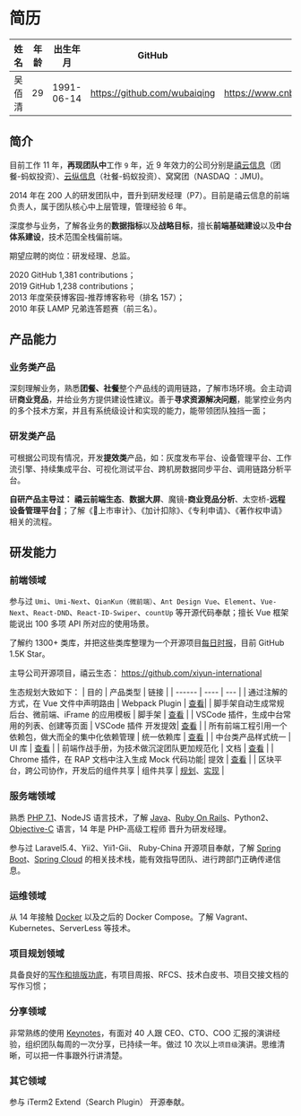 # 简历

| 姓名   | 年龄 | 出生年月   | GitHub | 博客 | 掘金 |
| ------ | ---- | ---------- | ---------- | ---- | --- |
| 吴佰清 | 29   | 1991-06-14 | https://github.com/wubaiqing |  https://www.cnblogs.com/wubaiqing/ | https://juejin.im/user/5a0d37bc6fb9a0451a75ef5a |

## 简介

目前工作 11 年，**再现团队中**工作 `9` 年，近 9 年效力的公司分别是[禧云信息](http://www.xiyun.com.cn/)（团餐-蚂蚁投资）、[云纵信息](http://www.yunzongnet.com/)（社餐-蚂蚁投资）、窝窝团（NASDAQ ：JMU)。

2014 年在 200 人的研发团队中，晋升到研发经理（P7）。目前是禧云信息的前端负责人，属于团队核心中上层管理，管理经验 6 年。

深度参与业务，了解各业务的**数据指标**以及**战略目标**，擅长**前端基础建设**以及**中台体系建设**，技术范围全栈偏前端。

期望应聘的岗位：研发经理、总监。

2020 GitHub 1,381 contributions；  
2019 GitHub 1,238 contributions；  
2013 年度荣获博客园-推荐博客称号（排名 157）；  
2010 年获 LAMP 兄弟连答题赛（前三名）。

## 产品能力

### 业务类产品

深刻理解业务，熟悉**团餐、社餐**整个产品线的调用链路，了解市场环境。会主动调研**商业竞品**，并给业务方提供建设性建议。善于**寻求资源解决问题**，能掌控业务内的多个技术方案，并且有系统级设计和实现的能力，能带领团队独挡一面；

### 研发类产品

可根据公司现有情况，开发**提效类**产品，如：灰度发布平台、设备管理平台、工作流引擎、持续集成平台、可视化测试平台、跨机房数据同步平台、调用链路分析平台。

**自研产品主导过：** **禧云前端生态**、**数据大屏**、魔镜-**商业竞品分析**、太空桥-**远程设备管理平台**；了解《上市审计》、《加计扣除》、《专利申请》、《著作权申请》相关的流程。

## 研发能力

### 前端领域

参与过 `Umi`、`Umi-Next`、`QianKun（微前端）`、`Ant Design Vue`、`Element`、`Vue-Next`、`React-DND`、`React-ID-Swiper`、`countUp` 等开源代码奉献；擅长 Vue 框架能说出 100 多项 API 所对应的使用场景。

了解约 1300+ 类库，并把这些类库整理为一个开源项目[每日时报](https://github.com/wubaiqing/zaobao)，目前 GitHub 1.5K Star。

主导公司开源项目，禧云生态：
https://github.com/xiyun-international

生态规划大致如下：
| 目的 | 产品类型 | 链接 |
| ------ | ---- | --- |
| 通过注解的方式，在 Vue 文件中声明路由 | Webpack Plugin | [查看](https://github.com/xiyun-international/vue-route-webpack-plugin)|
| 脚手架自动生成常规后台、微前端、iFrame 的应用模板 | 脚手架 | [查看](https://github.com/xiyun-international/antd-ui-template) |
| VSCode 插件，生成中台常用的列表、创建等页面 | VSCode 插件 开发提效| [查看](https://github.com/xiyun-international/vscode-extends) |
| 所有前端工程引用一个依赖包，做大而全的集中化依赖管理 | 统一依赖库 | [查看](https://github.com/xiyun-international/deps) |
| 中台类产品样式统一 | UI 库 | [查看](https://github.com/xiyun-international/xy/tree/master/packages/ant-design-ui) |
| 前端作战手册，为技术做沉淀团队更加规范化 | 文档 | [查看](https://xiyun-international.github.io/standard/share.html) |
| Chrome 插件，在 RAP 文档中注入生成 Mock 代码功能| 提效 | [查看](https://github.com/xiyun-international/chrome-plugin) |
| 区块平台，跨公司协作，开发后的组件共享 | 组件共享 | [规划](https://github.com/xiyun-international/rfcs/tree/master/accepted/0002-block-platform-v1)、[实现](https://github.com/xiyun-international/block-display) |


### 服务端领域
熟悉 [PHP 7.1](https://github.com/wubaiqing/meipin)、NodeJS 语言技术，了解 [Java](https://github.com/wubaiqing/java)、[Ruby On Rails](https://github.com/wubaiqing/mayitemai)、Python2、[Objective-C](https://github.com/wubaiqing/privilege/tree/master/privilege) 语言，14 年是 PHP-高级工程师 晋升为研发经理。

参与过 Laravel5.4、Yii2、Yii1-Gii、 Ruby-China 开源项目奉献，了解 [Spring Boot](https://github.com/wubaiqing/java/tree/master/source/spring-boot)、[Spring Cloud](https://github.com/wubaiqing/java/tree/master/source/spring-cloud) 的相关技术栈，能有效指导团队、进行跨部门正确传递信息。

### 运维领域
从 14 年接触 [Docker](https://github.com/wubaiqing/docker-shadowsocks-python) 以及之后的 Docker Compose。了解 Vagrant、Kubernetes、ServerLess 等技术。

### 项目规划领域
具备良好的[写作和排版功底](https://xiyun-international.github.io/java-unit-docs/04-complex/01-optimize)，有项目周报、RFCS、技术白皮书、项目交接文档的写作习惯；

### 分享领域
非常熟练的使用 [Keynotes](http://note.youdao.com/noteshare?id=33985951c21d2d2898c8190412dc1219)，有面对 40 人跟 CEO、CTO、COO 汇报的演讲经验，组织团队每周的一次分享，已持续一年。做过 10 次以上`项目级`演讲。思维清晰，可以把一件事跟外行讲清楚。

### 其它领域
参与 iTerm2 Extend（Search Plugin） 开源奉献。
